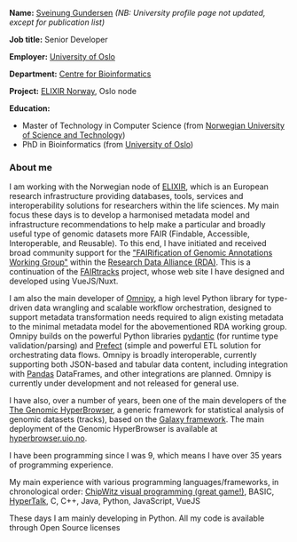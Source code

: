 **Name:** [Sveinung Gundersen](https://www.mn.uio.no/ifi/english/people/adm/sveinugu/index.html) *(NB: University profile page not updated, except for publication list)*

**Job title:** Senior Developer

**Employer:** [University of Oslo](https://www.uio.no/english/index.html)

**Department:** [Centre for Bioinformatics](https://www.mn.uio.no/sbi/english/people/)

**Project:** [ELIXIR Norway](https://elixir.no/), Oslo node

**Education:**
- Master of Technology in Computer Science (from [Norwegian University of Science and Technology](https://www.ntnu.edu/))
- PhD in Bioinformatics (from [University of Oslo](https://www.uio.no/english/index.html))


### About me

I am working with the Norwegian node of [ELIXIR](https://elixir-europe.org/), which is an European research infrastructure providing databases, tools, services and interoperability solutions for researchers within the life sciences. My main focus these days is to develop a harmonised metadata model and infrastructure recommendations to help make a particular and broadly useful type of genomic datasets more FAIR (Findable, Accessible, Interoperable, and Reusable). To this end, I have initiated and received broad community support for the ["FAIRification of Genomic Annotations Working Group"](https://www.rd-alliance.org/groups/fairification-of-genomic-annotations-wg/forum/topic/fairification-of-genomic-annotations-wg-case-statement/) within the [Research Data Alliance (RDA)](https://www.rd-alliance.org/). This is a continuation of the [FAIRtracks](https://fairtracks.net) project, whose web site I have designed and developed using VueJS/Nuxt.

I am also the main developer of [Omnipy](https://github.com/fairtracks/omnipy), a high level Python library for type-driven data wrangling and scalable workflow orchestration, designed to support metadata transformation needs required to align existing metadata to the minimal metadata model for the abovementioned RDA working group. Omnipy builds on the powerful Python libraries [pydantic](https://docs.pydantic.dev) (for runtime type validation/parsing) and [Prefect](https://prefect.io) (simple and powerful ETL solution for orchestrating data flows. Omnipy is broadly interoperable, currently supporting both JSON-based and tabular data content, including integration with [Pandas](https://pandas.pydata.org/) DataFrames, and other integrations are planned. Omnipy is currently under development and not released for general use.

I have also, over a number of years, been one of the main developers of the [The Genomic HyperBrowser](https://github.com/hyperbrowser/genomic-hyperbrowser), a generic framework for statistical analysis of genomic datasets (tracks), based on the [Galaxy framework](https://usegalaxy.org). The main deployment of the Genomic HyperBrowser is available at [hyperbrowser.uio.no](https://hyperbrowser.uio.no).

I have been programming since I was 9, which means I have over 35 years of programming experience. 

My main experience with various programming languages/frameworks, in chronological order: [ChipWitz visual programming (great game!)](https://emulate-in-browser.macintoshrepository.org/?macmodel=2&disk1=9121_chipwits_plus.dsk&disk2=9121_chipwits_plus.dsk&r), BASIC, [HyperTalk](https://en.wikipedia.org/wiki/HyperTalk), C, C++, Java, Python, JavaScript, VueJS

These days I am mainly developing in Python. All my code is available through Open Source licenses
